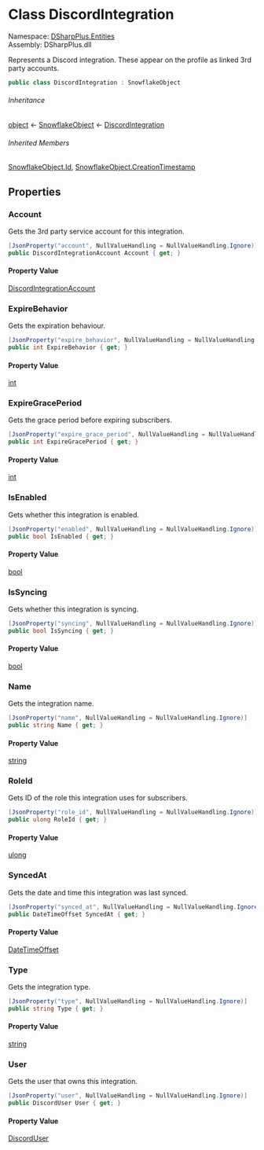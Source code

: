 # Class DiscordIntegration

Namespace: [DSharpPlus.Entities](DSharpPlus.Entities.md)  
Assembly: DSharpPlus.dll

Represents a Discord integration. These appear on the profile as linked 3rd party accounts.

```csharp
public class DiscordIntegration : SnowflakeObject
```

###### Inheritance

[object](https://learn.microsoft.com/dotnet/api/system.object) ← 
[SnowflakeObject](DSharpPlus.Entities.SnowflakeObject.md) ← 
[DiscordIntegration](DSharpPlus.Entities.DiscordIntegration.md)

###### Inherited Members

[SnowflakeObject.Id](DSharpPlus.Entities.SnowflakeObject.md\#DSharpPlus\_Entities\_SnowflakeObject\_Id), 
[SnowflakeObject.CreationTimestamp](DSharpPlus.Entities.SnowflakeObject.md\#DSharpPlus\_Entities\_SnowflakeObject\_CreationTimestamp)

## Properties

### <a id="DSharpPlus_Entities_DiscordIntegration_Account"></a>Account

Gets the 3rd party service account for this integration.

```csharp
[JsonProperty("account", NullValueHandling = NullValueHandling.Ignore)]
public DiscordIntegrationAccount Account { get; }
```

#### Property Value

[DiscordIntegrationAccount](DSharpPlus.Entities.DiscordIntegrationAccount.md)

### <a id="DSharpPlus_Entities_DiscordIntegration_ExpireBehavior"></a>ExpireBehavior

Gets the expiration behaviour.

```csharp
[JsonProperty("expire_behavior", NullValueHandling = NullValueHandling.Ignore)]
public int ExpireBehavior { get; }
```

#### Property Value

[int](https://learn.microsoft.com/dotnet/api/system.int32)

### <a id="DSharpPlus_Entities_DiscordIntegration_ExpireGracePeriod"></a>ExpireGracePeriod

Gets the grace period before expiring subscribers.

```csharp
[JsonProperty("expire_grace_period", NullValueHandling = NullValueHandling.Ignore)]
public int ExpireGracePeriod { get; }
```

#### Property Value

[int](https://learn.microsoft.com/dotnet/api/system.int32)

### <a id="DSharpPlus_Entities_DiscordIntegration_IsEnabled"></a>IsEnabled

Gets whether this integration is enabled.

```csharp
[JsonProperty("enabled", NullValueHandling = NullValueHandling.Ignore)]
public bool IsEnabled { get; }
```

#### Property Value

[bool](https://learn.microsoft.com/dotnet/api/system.boolean)

### <a id="DSharpPlus_Entities_DiscordIntegration_IsSyncing"></a>IsSyncing

Gets whether this integration is syncing.

```csharp
[JsonProperty("syncing", NullValueHandling = NullValueHandling.Ignore)]
public bool IsSyncing { get; }
```

#### Property Value

[bool](https://learn.microsoft.com/dotnet/api/system.boolean)

### <a id="DSharpPlus_Entities_DiscordIntegration_Name"></a>Name

Gets the integration name.

```csharp
[JsonProperty("name", NullValueHandling = NullValueHandling.Ignore)]
public string Name { get; }
```

#### Property Value

[string](https://learn.microsoft.com/dotnet/api/system.string)

### <a id="DSharpPlus_Entities_DiscordIntegration_RoleId"></a>RoleId

Gets ID of the role this integration uses for subscribers.

```csharp
[JsonProperty("role_id", NullValueHandling = NullValueHandling.Ignore)]
public ulong RoleId { get; }
```

#### Property Value

[ulong](https://learn.microsoft.com/dotnet/api/system.uint64)

### <a id="DSharpPlus_Entities_DiscordIntegration_SyncedAt"></a>SyncedAt

Gets the date and time this integration was last synced.

```csharp
[JsonProperty("synced_at", NullValueHandling = NullValueHandling.Ignore)]
public DateTimeOffset SyncedAt { get; }
```

#### Property Value

[DateTimeOffset](https://learn.microsoft.com/dotnet/api/system.datetimeoffset)

### <a id="DSharpPlus_Entities_DiscordIntegration_Type"></a>Type

Gets the integration type.

```csharp
[JsonProperty("type", NullValueHandling = NullValueHandling.Ignore)]
public string Type { get; }
```

#### Property Value

[string](https://learn.microsoft.com/dotnet/api/system.string)

### <a id="DSharpPlus_Entities_DiscordIntegration_User"></a>User

Gets the user that owns this integration.

```csharp
[JsonProperty("user", NullValueHandling = NullValueHandling.Ignore)]
public DiscordUser User { get; }
```

#### Property Value

[DiscordUser](DSharpPlus.Entities.DiscordUser.md)

